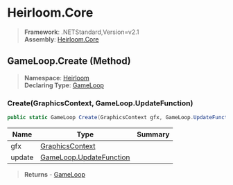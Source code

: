 # Heirloom.Core

> **Framework**: .NETStandard,Version=v2.1  
> **Assembly**: [Heirloom.Core][0]

## GameLoop.Create (Method)

> **Namespace**: [Heirloom][0]  
> **Declaring Type**: [GameLoop][1]

### Create(GraphicsContext, GameLoop.UpdateFunction)

```cs
public static GameLoop Create(GraphicsContext gfx, GameLoop.UpdateFunction update)
```

| Name   | Type                         | Summary |
|--------|------------------------------|---------|
| gfx    | [GraphicsContext][2]         |         |
| update | [GameLoop.UpdateFunction][3] |         |

> **Returns** - [GameLoop][1]

[0]: ../../../Heirloom.Core.md
[1]: ../GameLoop.md
[2]: ../GraphicsContext.md
[3]: ../GameLoop.UpdateFunction.md
